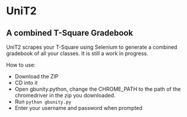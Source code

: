 # UniT2
## A combined T-Square Gradebook

UniT2 scrapes your T-Square using Selenium to generate a combined gradebook of all your classes. It is still a work in progress.

How to use:

* Download the ZIP
* CD into it
* Open gbunity.python, change the CHROME_PATH to the path of the chromedriver in the zip you downloaded.
* Run <code>python gbunity.py</code>
* Enter your username and password when prompted

